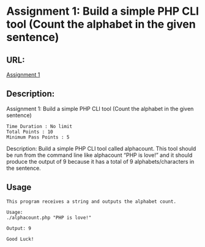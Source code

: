 # Assignment 1: Build a simple PHP CLI tool (Count the alphabet in the given sentence)

## URL:

[Assignment 1](https://interactivecares-courses.com/courses/complete-laravel-career-path/assignments/assignment-1-build-a-simple-php-cli-tool-count-the-alphabet-in-the-given-sentence/)

## Description:

Assignment 1: Build a simple PHP CLI tool (Count the alphabet in the given sentence)

    Time Duration : No limit
    Total Points : 10
    Minimum Pass Points : 5

Description: Build a simple PHP CLI tool called alphacount. This tool should be run from the command line like
alphacount “PHP is love!” and it should produce the output of 9 because it has a total of 9 alphabets/characters in the
sentence.

## Usage

```
This program receives a string and outputs the alphabet count.

Usage: 
./alphacount.php "PHP is love!"

Output: 9

Good Luck!
```